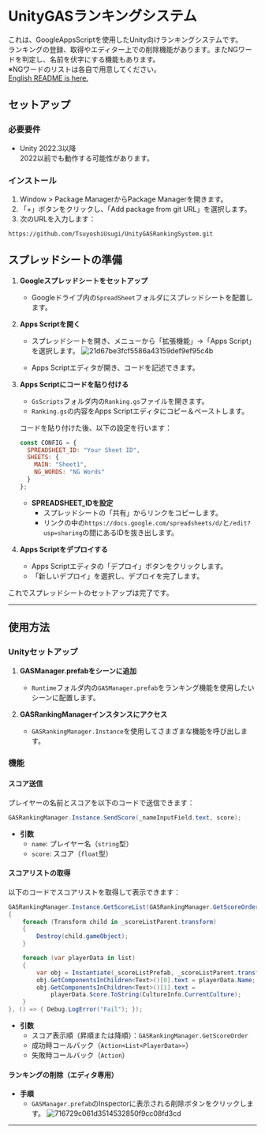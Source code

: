 # UnityGASランキングシステム  
これは、GoogleAppsScriptを使用したUnity向けランキングシステムです。  
ランキングの登録、取得やエディター上での削除機能があります。またNGワードを判定し、名前を伏字にする機能もあります。  
※NGワードのリストは各自で用意してください。  
[English README is here.](README.md)

## セットアップ

### 必要要件

* Unity 2022.3以降  
2022以前でも動作する可能性があります。

### インストール

1. Window > Package ManagerからPackage Managerを開きます。
2. 「+」ボタンをクリックし、「Add package from git URL」を選択します。
3. 次のURLを入力します：

```
https://github.com/TsuyoshiUsugi/UnityGASRankingSystem.git
```

## スプレッドシートの準備

1. **Googleスプレッドシートをセットアップ**
   - Googleドライブ内の`SpreadSheet`フォルダにスプレッドシートを配置します。

2. **Apps Scriptを開く**
   - スプレッドシートを開き、メニューから「拡張機能」→「Apps Script」を選択します。
   ![21d67be3fcf5586a43159def9ef95c4b](https://github.com/user-attachments/assets/79653538-0b07-42ef-8eb3-2edb44cf2416)

   - Apps Scriptエディタが開き、コードを記述できます。

3. **Apps Scriptにコードを貼り付ける**
   - `GsScripts`フォルダ内の`Ranking.gs`ファイルを開きます。
   - `Ranking.gs`の内容をApps Scriptエディタにコピー＆ペーストします。

   コードを貼り付けた後、以下の設定を行います：

     ```javascript
     const CONFIG = {
       SPREADSHEET_ID: "Your Sheet ID",
       SHEETS: {
         MAIN: "Sheet1",
         NG_WORDS: "NG Words"
       }
     };
     ```

   - **SPREADSHEET_IDを設定**
     - スプレッドシートの「共有」からリンクをコピーします。
     - リンクの中の`https://docs.google.com/spreadsheets/d/`と`/edit?usp=sharing`の間にあるIDを抜き出します。

4. **Apps Scriptをデプロイする**
   - Apps Scriptエディタの「デプロイ」ボタンをクリックします。
   - 「新しいデプロイ」を選択し、デプロイを完了します。

これでスプレッドシートのセットアップは完了です。

---

## 使用方法

### Unityセットアップ

1. **GASManager.prefabをシーンに追加**
   - `Runtime`フォルダ内の`GASManager.prefab`をランキング機能を使用したいシーンに配置します。

2. **GASRankingManagerインスタンスにアクセス**
   - `GASRankingManager.Instance`を使用してさまざまな機能を呼び出します。

### 機能

#### スコア送信

プレイヤーの名前とスコアを以下のコードで送信できます：

```csharp
GASRankingManager.Instance.SendScore(_nameInputField.text, score);
```

- **引数**
  - `name`: プレイヤー名（`string`型）
  - `score`: スコア（`float`型）

#### スコアリストの取得

以下のコードでスコアリストを取得して表示できます：

```csharp
GASRankingManager.Instance.GetScoreList(GASRankingManager.GetScoreOrder.Descending, list =>
{
    foreach (Transform child in _scoreListParent.transform)
    {
        Destroy(child.gameObject);
    }

    foreach (var playerData in list)
    {
        var obj = Instantiate(_scoreListPrefab, _scoreListParent.transform);
        obj.GetComponentsInChildren<Text>()[0].text = playerData.Name;
        obj.GetComponentsInChildren<Text>()[1].text =
            playerData.Score.ToString(CultureInfo.CurrentCulture);
    }
}, () => { Debug.LogError("Fail"); });
```

- **引数**
  - スコア表示順（昇順または降順）：`GASRankingManager.GetScoreOrder`
  - 成功時コールバック（`Action<List<PlayerData>>`）
  - 失敗時コールバック（`Action`）

#### ランキングの削除（エディタ専用）

- **手順**
  - `GASManager.prefab`のInspectorに表示される削除ボタンをクリックします。
![716729c061d3514532850f9cc08fd3cd](https://github.com/user-attachments/assets/8d12c0bd-cb9d-4cd3-8c5f-d26ef9e6fd21)

---
